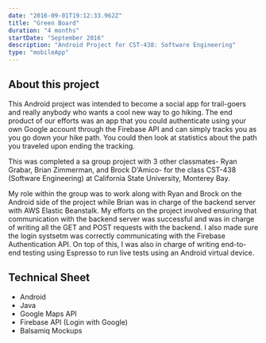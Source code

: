 ```yaml
---
date: "2016-09-01T19:12:33.962Z"
title: "Green Board"
duration: "4 months"
startDate: "September 2016"
description: "Android Project for CST-438: Software Engineering"
type: "mobileApp"
---
```

<section>
  <h2>About this project</h2>
  <p>
    This Android project was intended to become a social app for trail-goers and really anybody who wants a cool new way to go hiking. The end product of our efforts was an app that you could authenticate using your own Google account through the Firebase API and can simply tracks you as you go down your hike path. You could then look at statistics about the path you traveled upon ending the tracking. 
  </p>
  <p>
    This was completed a sa group project with 3 other classmates- Ryan Grabar, Brian Zimmerman, and Brock D'Amico- for the class CST-438 (Software Engineering) at California State University, Monterey Bay.
  </p>
  <p>
    My role within the group was to work along with Ryan and Brock on the Android side of the project while Brian was in charge of the backend server with AWS Elastic Beanstalk. My efforts on the project involved ensuring that communication with the backend server was successful and was in charge of writing all the GET and POST requests with the backend. I also made sure the login systsetm was correctly communicating with the Firebase Authentication API. On top of this, I was also in charge of writing end-to-end testing using Espresso to run live tests using an Android virtual device.
  </p>
</section>
<section>
<h2>Technical Sheet</h2>
<ul>
  <li>Android</li>
  <li>Java</li>
  <li>Google Maps API</li>
  <li>Firebase API (Login with Google)</li>
  <li>Balsamiq Mockups</li>
</ul>
</section>